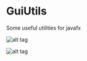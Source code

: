 # GuiUtils
Some useful utilities for javafx

![alt tag](http://i.imgur.com/J9df6bZ.png)

![alt tag](http://i.imgur.com/rbD5BFx.png)
